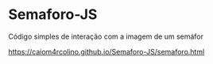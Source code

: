 # Semaforo-JS
Código simples de interação com a imagem de um semáfor

https://caiom4rcolino.github.io/Semaforo-JS/semaforo.html
